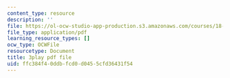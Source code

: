 ```yaml
---
content_type: resource
description: ''
file: https://ol-ocw-studio-app-production.s3.amazonaws.com/courses/18-01sc-single-variable-calculus-fall-2010/ffc384f40ddbfcd0d0455cfd36431f54_aefQ2FYugAY.pdf
file_type: application/pdf
learning_resource_types: []
ocw_type: OCWFile
resourcetype: Document
title: 3play pdf file
uid: ffc384f4-0ddb-fcd0-d045-5cfd36431f54
---
```

